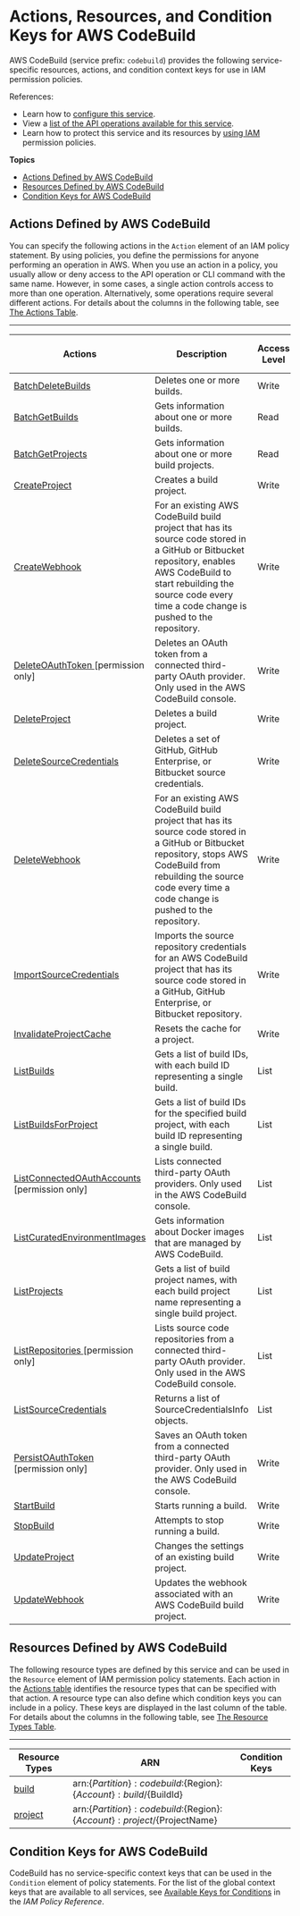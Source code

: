 # Actions, Resources, and Condition Keys for AWS CodeBuild<a name="list_awscodebuild"></a>

AWS CodeBuild \(service prefix: `codebuild`\) provides the following service\-specific resources, actions, and condition context keys for use in IAM permission policies\.

References:
+ Learn how to [configure this service](https://docs.aws.amazon.com/codebuild/latest/userguide/)\.
+ View a [list of the API operations available for this service](https://docs.aws.amazon.com/codebuild/latest/APIReference/)\.
+ Learn how to protect this service and its resources by [using IAM](https://docs.aws.amazon.com/codebuild/latest/userguide/auth-and-access-control.html) permission policies\.

**Topics**
+ [Actions Defined by AWS CodeBuild](#awscodebuild-actions-as-permissions)
+ [Resources Defined by AWS CodeBuild](#awscodebuild-resources-for-iam-policies)
+ [Condition Keys for AWS CodeBuild](#awscodebuild-policy-keys)

## Actions Defined by AWS CodeBuild<a name="awscodebuild-actions-as-permissions"></a>

You can specify the following actions in the `Action` element of an IAM policy statement\. By using policies, you define the permissions for anyone performing an operation in AWS\. When you use an action in a policy, you usually allow or deny access to the API operation or CLI command with the same name\. However, in some cases, a single action controls access to more than one operation\. Alternatively, some operations require several different actions\. For details about the columns in the following table, see [The Actions Table](reference_policies_actions-resources-contextkeys.md#actions_table)\.


****  

| Actions | Description | Access Level | Resource Types \(\*required\) | Condition Keys | Dependent Actions | 
| --- | --- | --- | --- | --- | --- | 
|   [ BatchDeleteBuilds ](https://docs.aws.amazon.com/codebuild/latest/APIReference/API_BatchDeleteBuilds.html)  | Deletes one or more builds\. | Write |   [ project\* ](#awscodebuild-project)   |  |  | 
|   [ BatchGetBuilds ](https://docs.aws.amazon.com/codebuild/latest/APIReference/API_BatchGetBuilds.html)  | Gets information about one or more builds\. | Read |   [ project\* ](#awscodebuild-project)   |  |  | 
|   [ BatchGetProjects ](https://docs.aws.amazon.com/codebuild/latest/APIReference/API_BatchGetProjects.html)  | Gets information about one or more build projects\. | Read |   [ project\* ](#awscodebuild-project)   |  |  | 
|   [ CreateProject ](https://docs.aws.amazon.com/codebuild/latest/APIReference/API_CreateProject.html)  | Creates a build project\. | Write |   [ project\* ](#awscodebuild-project)   |  |  | 
|   [ CreateWebhook ](https://docs.aws.amazon.com/codebuild/latest/APIReference/API_CreateWebhook.html)  | For an existing AWS CodeBuild build project that has its source code stored in a GitHub or Bitbucket repository, enables AWS CodeBuild to start rebuilding the source code every time a code change is pushed to the repository\. | Write |   [ project\* ](#awscodebuild-project)   |  |  | 
|   [ DeleteOAuthToken ](https://docs.aws.amazon.com/codebuild/latest/userguide/auth-and-access-control-iam-identity-based-access-control.html#console-policies) \[permission only\] | Deletes an OAuth token from a connected third\-party OAuth provider\. Only used in the AWS CodeBuild console\. | Write |  |  |  | 
|   [ DeleteProject ](https://docs.aws.amazon.com/codebuild/latest/APIReference/API_DeleteProject.html)  | Deletes a build project\. | Write |   [ project\* ](#awscodebuild-project)   |  |  | 
|   [ DeleteSourceCredentials ](https://docs.aws.amazon.com/codebuild/latest/APIReference/API_DeleteSourceCredentials.html)  | Deletes a set of GitHub, GitHub Enterprise, or Bitbucket source credentials\. | Write |  |  |  | 
|   [ DeleteWebhook ](https://docs.aws.amazon.com/codebuild/latest/APIReference/API_DeleteWebhook.html)  | For an existing AWS CodeBuild build project that has its source code stored in a GitHub or Bitbucket repository, stops AWS CodeBuild from rebuilding the source code every time a code change is pushed to the repository\. | Write |   [ project\* ](#awscodebuild-project)   |  |  | 
|   [ ImportSourceCredentials ](https://docs.aws.amazon.com/codebuild/latest/APIReference/API_ImportSourceCredentials.html)  | Imports the source repository credentials for an AWS CodeBuild project that has its source code stored in a GitHub, GitHub Enterprise, or Bitbucket repository\. | Write |  |  |  | 
|   [ InvalidateProjectCache ](https://docs.aws.amazon.com/codebuild/latest/APIReference/API_InvalidateProjectCache.html)  | Resets the cache for a project\. | Write |   [ project\* ](#awscodebuild-project)   |  |  | 
|   [ ListBuilds ](https://docs.aws.amazon.com/codebuild/latest/APIReference/API_ListBuilds.html)  | Gets a list of build IDs, with each build ID representing a single build\. | List |  |  |  | 
|   [ ListBuildsForProject ](https://docs.aws.amazon.com/codebuild/latest/APIReference/API_ListBuildsForProject.html)  | Gets a list of build IDs for the specified build project, with each build ID representing a single build\. | List |   [ project\* ](#awscodebuild-project)   |  |  | 
|   [ ListConnectedOAuthAccounts ](https://docs.aws.amazon.com/codebuild/latest/userguide/auth-and-access-control-iam-identity-based-access-control.html#console-policies) \[permission only\] | Lists connected third\-party OAuth providers\. Only used in the AWS CodeBuild console\. | List |  |  |  | 
|   [ ListCuratedEnvironmentImages ](https://docs.aws.amazon.com/codebuild/latest/APIReference/API_ListCuratedEnvironmentImages.html)  | Gets information about Docker images that are managed by AWS CodeBuild\. | List |  |  |  | 
|   [ ListProjects ](https://docs.aws.amazon.com/codebuild/latest/APIReference/API_ListProjects.html)  | Gets a list of build project names, with each build project name representing a single build project\. | List |  |  |  | 
|   [ ListRepositories ](https://docs.aws.amazon.com/codebuild/latest/userguide/auth-and-access-control-iam-identity-based-access-control.html#console-policies) \[permission only\] | Lists source code repositories from a connected third\-party OAuth provider\. Only used in the AWS CodeBuild console\. | List |  |  |  | 
|   [ ListSourceCredentials ](https://docs.aws.amazon.com/codebuild/latest/APIReference/API_ListSourceCredentials.html)  | Returns a list of SourceCredentialsInfo objects\. | List |  |  |  | 
|   [ PersistOAuthToken ](https://docs.aws.amazon.com/codebuild/latest/userguide/auth-and-access-control-iam-identity-based-access-control.html#console-policies) \[permission only\] | Saves an OAuth token from a connected third\-party OAuth provider\. Only used in the AWS CodeBuild console\. | Write |  |  |  | 
|   [ StartBuild ](https://docs.aws.amazon.com/codebuild/latest/APIReference/API_StartBuild.html)  | Starts running a build\. | Write |   [ project\* ](#awscodebuild-project)   |  |  | 
|   [ StopBuild ](https://docs.aws.amazon.com/codebuild/latest/APIReference/API_StopBuild.html)  | Attempts to stop running a build\. | Write |   [ project\* ](#awscodebuild-project)   |  |  | 
|   [ UpdateProject ](https://docs.aws.amazon.com/codebuild/latest/APIReference/API_UpdateProject.html)  | Changes the settings of an existing build project\. | Write |   [ project\* ](#awscodebuild-project)   |  |  | 
|   [ UpdateWebhook ](https://docs.aws.amazon.com/codebuild/latest/APIReference/API_UpdateWebhook.html)  | Updates the webhook associated with an AWS CodeBuild build project\. | Write |   [ project\* ](#awscodebuild-project)   |  |  | 

## Resources Defined by AWS CodeBuild<a name="awscodebuild-resources-for-iam-policies"></a>

The following resource types are defined by this service and can be used in the `Resource` element of IAM permission policy statements\. Each action in the [Actions table](#awscodebuild-actions-as-permissions) identifies the resource types that can be specified with that action\. A resource type can also define which condition keys you can include in a policy\. These keys are displayed in the last column of the table\. For details about the columns in the following table, see [The Resource Types Table](reference_policies_actions-resources-contextkeys.md#resources_table)\.


****  

| Resource Types | ARN | Condition Keys | 
| --- | --- | --- | 
|   [ build ](https://docs.aws.amazon.com/codebuild/latest/userguide/auth-and-access-control-iam-access-control-identity-based.html#arn-formats)  |  arn:$\{Partition\}:codebuild:$\{Region\}:$\{Account\}:build/$\{BuildId\}  |  | 
|   [ project ](https://docs.aws.amazon.com/codebuild/latest/userguide/auth-and-access-control-iam-access-control-identity-based.html#arn-formats)  |  arn:$\{Partition\}:codebuild:$\{Region\}:$\{Account\}:project/$\{ProjectName\}  |  | 

## Condition Keys for AWS CodeBuild<a name="awscodebuild-policy-keys"></a>

CodeBuild has no service\-specific context keys that can be used in the `Condition` element of policy statements\. For the list of the global context keys that are available to all services, see [Available Keys for Conditions](reference_policies_condition-keys.html#AvailableKeys) in the *IAM Policy Reference*\.